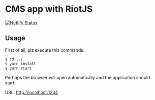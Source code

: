 # CMS app with RiotJS
[![Netlify Status](https://api.netlify.com/api/v1/badges/51924d84-6a82-4021-a946-f8fa2f07181a/deploy-status)](https://app.netlify.com/sites/cranky-goldwasser-a577a3/deploys)
## Usage

First of all, plz execute this commands.

```cmd
$ cd ../
$ yarn install
$ yarn start
```

Perhaps the browser will open automatically and the application should start.

URL: [http://localhost:1234](http://localhost:1234)
